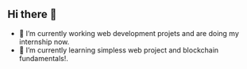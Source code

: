## Hi there 👋

<!--
**asjadhamizan/asjadhamizan** is a ✨ _special_ ✨ repository because its `README.md` (this file) appears on your GitHub profile.

Here are some ideas to get you started:
-->
- 🔭 I’m currently working web development projets and are doing my internship now.
- 🌱 I’m currently learning simpless web project and blockchain fundamentals!.
